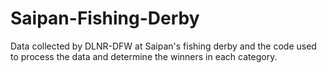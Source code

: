 # Saipan-Fishing-Derby
Data collected by DLNR-DFW at Saipan's fishing derby and the code used to process the data and determine the winners in each category.
